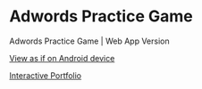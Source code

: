 # Adwords Practice Game
Adwords Practice Game | Web App Version

[View as if on Android device](http://quirktools.com/screenfly/#u=https%3A//nicholaskrause.github.io/AdwordsPracticeGame/&w=320&h=568&a=37&s=1)

[Interactive Portfolio](http://www.littleoverlord.com/portfolio.html)
